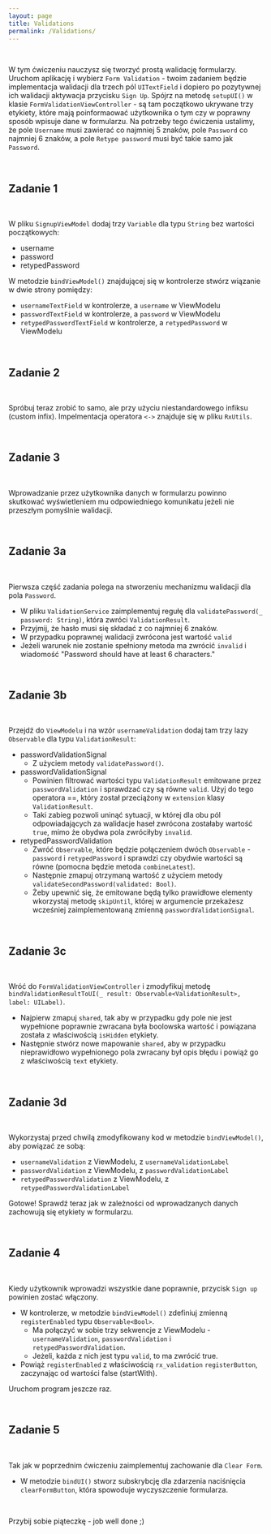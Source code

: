```yaml
---
layout: page
title: Validations
permalink: /Validations/
---
```


<br>

W tym ćwiczeniu nauczysz się tworzyć prostą walidację formularzy. Uruchom aplikację i wybierz `Form Validation` - twoim zadaniem będzie implementacja walidacji dla trzech pól `UITextField` i dopiero po pozytywnej ich walidacji aktywacja przycisku `Sign Up`.
Spójrz na metodę ```setupUI()``` w klasie `FormValidationViewController` - są tam początkowo ukrywane trzy etykiety, które mają poinformaować użytkownika o tym czy w poprawny sposób wpisuje dane w formularzu. Na potrzeby tego ćwiczenia ustalimy, że pole `Username` musi zawierać co najmniej 5 znaków, pole `Password` co najmniej 6 znaków, a pole `Retype password` musi być takie samo jak `Password`.

<br>

Zadanie 1
----------
<br>

W pliku `SignupViewModel` dodaj trzy `Variable` dla typu `String` bez wartości początkowych:

* username
* password
* retypedPassword

W metodzie `bindViewModel()` znajdującej się w kontrolerze stwórz wiązanie w dwie strony pomiędzy:

* `usernameTextField` w kontrolerze, a `username` w ViewModelu
* `passwordTextField` w kontrolerze, a `password` w ViewModelu
* `retypedPasswordTextField` w kontrolerze, a `retypedPassword` w ViewModelu

<br>

Zadanie 2
----------
<br>

Spróbuj teraz zrobić to samo, ale przy użyciu niestandardowego infiksu (custom infix). Impelmentacja operatora `<->` znajduje się w pliku `RxUtils`.

<br>


Zadanie 3
----------
<br>

Wprowadzanie przez użytkownika danych w formularzu powinno skutkować wyświetleniem mu odpowiedniego komunikatu jeżeli nie przeszłym pomyślnie walidacji.

<br>

Zadanie 3a
----------
<br>

Pierwsza część zadania polega na stworzeniu mechanizmu walidacji dla pola `Password`. 

* W pliku `ValidationService` zaimplementuj regułę dla `validatePassword(_ password: String)`, która zwróci `ValidationResult`. 
* Przyjmij, że hasło musi się składać z co najmniej 6 znaków.
* W przypadku poprawnej walidacji zwrócona jest wartość `valid`
* Jeżeli warunek nie zostanie spełniony metoda ma zwrócić `invalid` i wiadomość "Password should have at least 6 characters."

<br>

Zadanie 3b
----------
<br>

Przejdź do `ViewModelu` i na wzór `usernameValidation` dodaj tam trzy lazy `Observable` dla typu `ValidationResult`:

* passwordValidationSignal
  * Z użyciem metody `validatePassword()`.
* passwordValidationSignal
  * Powinien filtrować wartości typu `ValidationResult` emitowane przez `passwordValidation` i sprawdzać czy są równe `valid`. Użyj do tego operatora ==, który został przeciążony w `extension` klasy `ValidationResult`.
  * Taki zabieg pozwoli uninąć sytuacji, w której dla obu pól odpowiadających za walidacje haseł zwrócona zostałaby wartość `true`, mimo że obydwa pola zwróciłyby `invalid`.
* retypedPasswordValidation
  * Zwróć `Observable`, które będzie połączeniem dwóch `Observable` - `password` i `retypedPassword` i sprawdzi czy obydwie wartości są równe (pomocna będzie metoda `combineLatest`).
  * Następnie zmapuj otrzymaną wartość z użyciem metody `validateSecondPassword(validated: Bool)`.
  * Żeby upewnić się, że emitowane będą tylko prawidłowe elementy wkorzystaj metodę `skipUntil`, której w argumencie przekażesz wcześniej zaimplementowaną zmienną `passwordValidationSignal`.

<br>

Zadanie 3c
----------
<br>

Wróć do `FormValidationViewController` i zmodyfikuj metodę `bindValidationResultToUI(_ result: Observable<ValidationResult>, label: UILabel)`.

* Najpierw zmapuj `shared`, tak aby w przypadku gdy pole nie jest wypełnione poprawnie zwracana była boolowska wartość i powiązana została z właściwością `isHidden` etykiety.
* Następnie stwórz nowe mapowanie `shared`, aby w przypadku nieprawidłowo wypełnionego pola zwracany był opis błędu i powiąż go z właściwością `text` etykiety.

<br>

Zadanie 3d
----------
<br>

Wykorzystaj przed chwilą zmodyfikowany kod w metodzie `bindViewModel()`, aby powiązać ze sobą:

* `usernameValidation` z ViewModelu, z `usernameValidationLabel`
* `passwordValidation` z ViewModelu, z `passwordValidationLabel`
* `retypedPasswordValidation` z ViewModelu, z `retypedPasswordValidationLabel`

Gotowe! Sprawdź teraz jak w zależności od wprowadzanych danych zachowują się etykiety w formularzu.

<br>

Zadanie 4
----------
<br>

Kiedy użytkownik wprowadzi wszystkie dane poprawnie, przycisk `Sign up` powinien zostać włączony.

* W kontrolerze, w metodzie `bindViewModel()` zdefiniuj zmienną `registerEnabled` typu `Observable<Bool>`.
  * Ma połączyć w sobie trzy sekwencje z ViewModelu - `usernameValidation`, `passwordValidation` i `retypedPasswordValidation`. 
  * Jeżeli, każda z nich jest typu `valid`, to ma zwrócić true.
* Powiąż `registerEnabled` z właściwością `rx_validation` `registerButton`, zaczynając od wartości false (startWith).

Uruchom program jeszcze raz.

<br>


Zadanie 5
----------
<br>

Tak jak w poprzednim ćwiczeniu zaimplementuj zachowanie dla `Clear Form`.

* W metodzie `bindUI()` stworz subskrybcję dla zdarzenia naciśnięcia ```clearFormButton```, która spowoduje wyczyszczenie formularza.

<br>

Przybij sobie piąteczkę - job well done ;)
